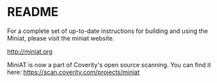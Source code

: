 # README #

For a complete set of up-to-date instructions for building
and using the Miniat, please visit the miniat website.

[ http://miniat.org ]( http://miniat.org )

MiniAT is now a part of Coverity's open source scanning. You can find it here: https://scan.coverity.com/projects/miniat